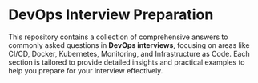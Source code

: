 # DevOps Interview Preparation

This repository contains a collection of comprehensive answers to commonly asked questions in **DevOps interviews**, focusing on areas like CI/CD, Docker, Kubernetes, Monitoring, and Infrastructure as Code. Each section is tailored to provide detailed insights and practical examples to help you prepare for your interview effectively.
